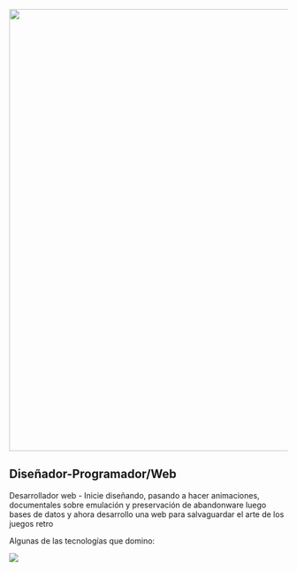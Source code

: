 <div>
 <img src= "https://lh3.googleusercontent.com/53o9e47QjbEUzYRtHA4cpTEHV9QF_lrVvisu_ckeaZpTV-iKB3qpbgJn3JdnD6P8pfynWtK1mhllzvnjkihnuR75r5YGJbCfN4plEVfA7ZALyPO5wOZIGQCqRyDjSQZcrqg99rSMceJnbWTd9jYv69jRRcbKOBtjN4qEjVcdF18LLYHeNxFVFDdLoTJl4lFk8nhPu0KH-4zvdLdhZQ_MqF7jW30WuxIErXBRWTBH0sLjzBzgzrLaLp1pQORS-LrVZVCnI1mm8vm4qFd3xSfYC7GkViAxdWpJ6ri6sxGHbDUNRIT15fqsZTIgYgbGsRN-cqrKcqNlT7rk2zPFM0rf74tIZJrZImu1nsBDaFQ88CBqsPe2sBCgh186VlXrKrU-3Hy5pkhgL-9VdmOG6f6z-aYOrMxCis6jFOUNlljdbxZYTDXsUoqFzHPeuSd0ajPL5mrQm-haSKYBvSDhXmLMbR16iyYgdqL5-OPDd_Y9tS9a2_QNrQAL9AAkEiUxQwEf8LUiA6QmNmqdsPVuAptbEo1ocA8QVLC_3D-OXn-8_InX8wp9Z0-zDzfevWYD7fxa8q-8d5kBOaZnR-z4xS-r61g3wsvy6QATJo6gByyyA0H7mjwK-SqyJSPrl6zjdmw6n5B30m_SDKN1GbBjjTMFOQpOcGfW-gCbXvLJ3OUAIIzSCbeuGrJwit4wN1oTi7Q6zhIuQG0StbmR36XrBGqVNU5BPcIpjX-0S323YdX7QdAHct1z6DVfbJqtTce2l80jUC34qrUh5d0W_uECoDko-wHjR2e4wPVjgVeCP-0uP4XrJ60yLTlINghvfr4QBTW9P3q6Xz-TQf0zX1BjCZ4-2jGu-o_ECPFD0bEolEmGdwWwOPgeYot8p4xmSLK5ODFpfcxhmF50_FCJ89NcBC4gQfqiufd6k0iAVUb_ZXvv2UEacCAn=w1280-h640-no?authuser=0" width=800 />
 
 <h2>Diseñador-Programador/Web</h2>
 
 <p>Desarrollador web - Inicie diseñando, pasando a hacer animaciones, documentales sobre emulación y preservación de abandonware luego bases de datos y ahora
 desarrollo una web para salvaguardar el arte de los juegos retro</p>
 
 <p>Algunas de las tecnologías que domino:</p>
<img src="https://lh3.googleusercontent.com/7JTRjryYel67Lzwq4EMJkpa__rRdoe6dC75nMPmt7qR1pvJY83xt2HV8Q_p-LkmMoc8FTKphrPoh3Pf0k0pUiu1DB8NTY0Ye7TQGyMgFET_GlDKa_aiawlEt9aPBjH8uckzuohpPad2CK523ZO4E9PREehfQNN5Ugzbbg2sdkqp96sKjoJk1RVdRWDhohnbddeZtFNK3ByCbzYOq3iUxe3DKPijPFjjK1FmTVYLytzDM93JuNqsNxpCvvsmtJBsZOiblPokR4g2Ge3qfE7y8FnIbu1KK9filGVY5G9rgMlUzPqntMcqGRS8eJkHNQM9x4DaNw98J0heXPMIcK8RH7iixBnu08oXl9jWds1LYBrN16gNFP1ZC8YphqOwiTjL5jaHtVh8m0Aw8-U0S-pVT0hmbzGyTDFmqkZK_bbKKg3WTGqE72imI0oqhC0wLYKKfTFsf5EaqSO6IUuqEn6lNPVcEIFsK98LlNi6_2zE2UOHGEjDPWC146TRHtoqcxP8NbsE2rpADB1RqFqZJ2Aq7k_OdVNR_plXJKAMNF7A7yfKUlJX6ng9utGgLQ4r5cRaOwIeRoxuxXmq07yfDMIRhA1xVwiAxuvs7Om4Ypoeels9QHDE6qWnMsXm32qgAQptFfLeIq6WEOojOdh1d48gnQy6dR8mmlrwyArKPYTu4aZTOGihXKB36j2yAnJNnAic_Hgu22mvn6OPBmYgYclrgDvTCsINqbqn_gRq7bYzBB6ZUqLt-Y897CFzdm3RQ-exh8wTPzWt6D2_ZGQkKLvhmXT93RREY8vPy3fqi_EdFKY6iMn-50AYbpL6QRbJha5NOxHqzLT6PcV4mF_ecRZ-_diKn2bvta08PcwzlcXct2-IuAEg5W6Dve0rT0LABqsYAxZVj-IU50YdJ_hOwfClKNzUnXp0F3N-kwe7yG5ncLb_jGbb0=w1600-h120-no?authuser=0" />
 
</div>
  
  
